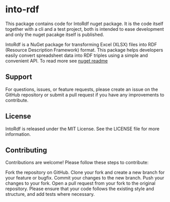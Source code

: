 # into-rdf
This package contains code for IntoRdf nuget package. It is the code itself together with a cli and a test project, both is intended to ease development and only the nuget pacakge itself is published.

IntoRdf is a NuGet package for transforming Excel (XLSX) files into RDF (Resource Description Framework) format. This package helps developers easily convert spreadsheet data into RDF triples using a simple and convenient API. To read more see [nuget readme](IntoRdf/docs/README.md)

## Support
For questions, issues, or feature requests, please create an issue on the GitHub repository or submit a pull request if you have any improvements to contribute.

## License
IntoRdf is released under the MIT License. See the LICENSE file for more information.

## Contributing
Contributions are welcome! Please follow these steps to contribute:

Fork the repository on GitHub.
Clone your fork and create a new branch for your feature or bugfix.
Commit your changes to the new branch.
Push your changes to your fork.
Open a pull request from your fork to the original repository.
Please ensure that your code follows the existing style and structure, and add tests where necessary.
